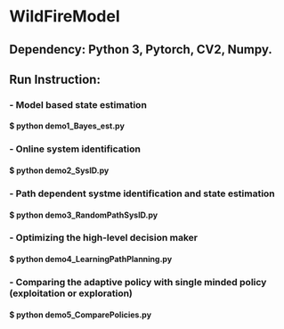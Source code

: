 # WildFireModel

## Dependency: Python 3, Pytorch, CV2, Numpy.

## Run Instruction:
### - Model based state estimation
####  $ python demo1_Bayes_est.py

### - Online system identification
####  $ python demo2_SysID.py

### - Path dependent systme identification and state estimation 
####  $ python demo3_RandomPathSysID.py

### - Optimizing the high-level decision maker 
####  $ python demo4_LearningPathPlanning.py

### - Comparing the adaptive policy with single minded policy (exploitation or exploration) 
####  $ python demo5_ComparePolicies.py


  
    
